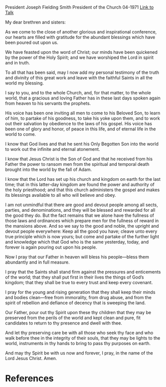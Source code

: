 President Joseph Fielding Smith
President of the Church
04-1971
[Link to Talk](https://www.churchofjesuschrist.org/study/general-conference/1971/04/a-witness-and-a-blessing?lang=eng)

My dear brethren and sisters:

As we come to the close of another glorious and inspirational conference, our hearts are filled with gratitude for the abundant blessings which have been poured out upon us.

We have feasted upon the word of Christ; our minds have been quickened by the power of the Holy Spirit; and we have worshiped the Lord in spirit and in truth.

To all that has been said, may I now add my personal testimony of the truth and divinity of this great work and leave with the faithful Saints in all the world my blessing.

I say to you, and to the whole Church, and, for that matter, to the whole world, that a gracious and loving Father has in these last days spoken again from heaven to his servants the prophets.

His voice has been one inviting all men to come to his Beloved Son, to learn of him, to partake of his goodness, to take his yoke upon them, and to work out their salvation by obedience to the laws of his gospel. His voice has been one of glory and honor, of peace in this life, and of eternal life in the world to come.

I know that God lives and that he sent his Only Begotten Son into the world to work out the infinite and eternal atonement.

I know that Jesus Christ is the Son of God and that he received from his Father the power to ransom men from the spiritual and temporal death brought into the world by the fall of Adam.

I know that the Lord has set up his church and kingdom on earth for the last time; that in this latter-day kingdom are found the power and authority of the holy priesthood; and that this church administers the gospel and makes its blessings available to all who will believe and obey.

I am not unmindful that there are good and devout people among all sects, parties, and denominations, and they will be blessed and rewarded for all the good they do. But the fact remains that we alone have the fullness of those laws and ordinances which prepare men for the fullness of reward in the mansions above. And so we say to the good and noble, the upright and devout people everywhere: Keep all the good you have; cleave unto every true principle which is now yours; but come and partake of the further light and knowledge which that God who is the same yesterday, today, and forever is again pouring out upon his people.

Now I pray that our Father in heaven will bless his people—bless them abundantly and in full measure.

I pray that the Saints shall stand firm against the pressures and enticements of the world; that they shall put first in their lives the things of God’s kingdom; that they shall be true to every trust and keep every covenant.

I pray for the young and rising generation that they shall keep their minds and bodies clean—free from immorality, from drug abuse, and from the spirit of rebellion and defiance of decency that is sweeping the land.

Our Father, pour out thy Spirit upon these thy children that they may be preserved from the perils of the world and kept clean and pure, fit candidates to return to thy presence and dwell with thee.

And let thy preserving care be with all those who seek thy face and who walk before thee in the integrity of their souls, that they may be lights to the world, instruments in thy hands to bring to pass thy purposes on earth.

And may thy Spirit be with us now and forever, I pray, in the name of the Lord Jesus Christ. Amen.

# References
